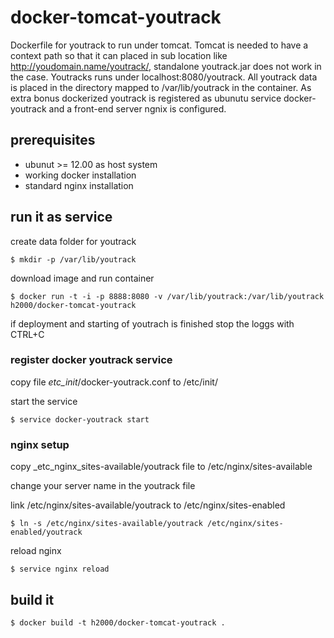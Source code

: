 docker-tomcat-youtrack
======================

Dockerfile for youtrack to run under tomcat. Tomcat is needed to have a context path so that it can placed in sub location like http://youdomain.name/youtrack/, standalone youtrack.jar does not work in the case. Youtracks runs under localhost:8080/youtrack.
All youtrack data is placed in the directory mapped to /var/lib/youtrack in the container. As extra bonus dockerized youtrack is registered as ubunutu service docker-youtrack and a front-end server ngnix is configured.

## prerequisites
- ubunut >= 12.00 as host system
- working docker installation
- standard nginx installation

## run it as service

create data folder for youtrack

	$ mkdir -p /var/lib/youtrack

download image and run container

	$ docker run -t -i -p 8888:8080 -v /var/lib/youtrack:/var/lib/youtrack h2000/docker-tomcat-youtrack

if deployment and starting of youtrach is finished stop the loggs with CTRL+C

### register docker youtrack service

copy file _etc_init_/docker-youtrack.conf to /etc/init/

start the service
  	
	$ service docker-youtrack start

### nginx setup
copy _etc_nginx_sites-available/youtrack file to /etc/nginx/sites-available

change your server name in the youtrack file 

link /etc/nginx/sites-available/youtrack to /etc/nginx/sites-enabled

	$ ln -s /etc/nginx/sites-available/youtrack /etc/nginx/sites-enabled/youtrack


reload nginx

	$ service nginx reload


## build it

	$ docker build -t h2000/docker-tomcat-youtrack .
